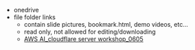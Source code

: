- onedrive
- file folder links
  - contain slide pictures, bookmark.html, demo videos, etc...
  - read only, not allowed for editing/downloading
  - [AWS AI_cloudflare server workshop_0605](https://11drv.ms/f/c/ad5402899a8c34fb/EkZ6ErUytU5Mn446iJy6N50B55mT5r8tdjoBPcjNXE-S1A?e=2BaTOs)
